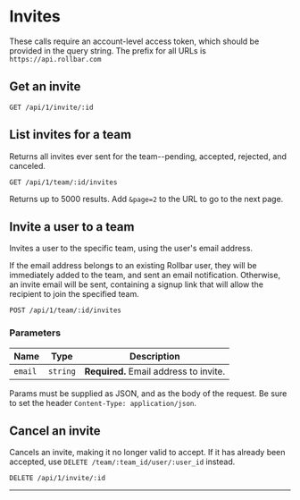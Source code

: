 # Invites

These calls require an account-level access token, which should be provided in the query string.
The prefix for all URLs is `https://api.rollbar.com`

## Get an invite

    GET /api/1/invite/:id


## List invites for a team

Returns all invites ever sent for the team--pending, accepted, rejected, and canceled.

    GET /api/1/team/:id/invites

Returns up to 5000 results. Add `&page=2` to the URL to go to the next page.


## Invite a user to a team

Invites a user to the specific team, using the user's email address.

If the email address belongs to an existing Rollbar user, they will be immediately added to the
team, and sent an email notification. Otherwise, an invite email will be sent, containing a signup
link that will allow the recipient to join the specified team.

    POST /api/1/team/:id/invites

### Parameters

Name | Type | Description
-----|------|-------------
`email`|`string`|**Required.** Email address to invite.

Params must be supplied as JSON, and as the body of the request. Be sure to set the
header `Content-Type: application/json`.


## Cancel an invite

Cancels an invite, making it no longer valid to accept. If it has already been accepted,
use `DELETE /team/:team_id/user/:user_id` instead.

    DELETE /api/1/invite/:id


-----
